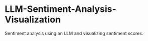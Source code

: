 # LLM-Sentiment-Analysis-Visualization
Sentiment analysis using an LLM and visualizing sentiment scores.
